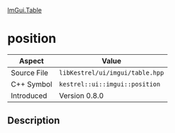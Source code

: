 [ImGui.Table](index)
# position
| Aspect | Value |
| --- | --- |
| Source File | `libKestrel/ui/imgui/table.hpp` |
| C++ Symbol | `kestrel::ui::imgui::position` |
| Introduced | Version 0.8.0 |
## Description

